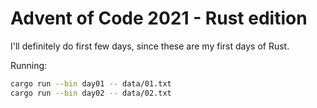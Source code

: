 # Advent of Code 2021 - Rust edition

I'll definitely do first few days, since these are my first days of Rust.

Running:

```bash
cargo run --bin day01 -- data/01.txt
cargo run --bin day02 -- data/02.txt
```
